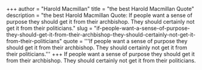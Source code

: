 +++
author = "Harold Macmillan"
title = "the best Harold Macmillan Quote"
description = "the best Harold Macmillan Quote: If people want a sense of purpose they should get it from their archbishop. They should certainly not get it from their politicians."
slug = "if-people-want-a-sense-of-purpose-they-should-get-it-from-their-archbishop-they-should-certainly-not-get-it-from-their-politicians"
quote = '''If people want a sense of purpose they should get it from their archbishop. They should certainly not get it from their politicians.'''
+++
If people want a sense of purpose they should get it from their archbishop. They should certainly not get it from their politicians.
